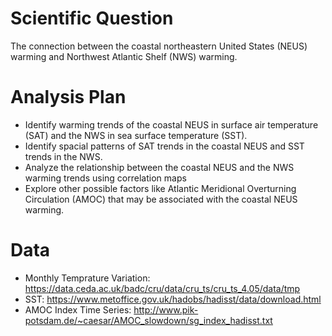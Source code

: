 # Scientific Question

The connection between the coastal northeastern United States (NEUS) warming and Northwest Atlantic Shelf (NWS) warming.

# Analysis Plan

- Identify warming trends of the coastal NEUS in surface air temperature (SAT) and the NWS in sea surface temperature (SST).
- Identify spacial patterns of SAT trends in the coastal NEUS and SST trends in the NWS.
- Analyze the relationship between the coastal NEUS and the NWS warming trends using correlation maps
- Explore other possible factors like Atlantic Meridional Overturning Circulation (AMOC) that may be associated with the coastal NEUS warming.

# Data

- Monthly Temprature Variation: https://data.ceda.ac.uk/badc/cru/data/cru_ts/cru_ts_4.05/data/tmp
- SST: https://www.metoffice.gov.uk/hadobs/hadisst/data/download.html
- AMOC Index Time Series: http://www.pik-potsdam.de/~caesar/AMOC_slowdown/sg_index_hadisst.txt